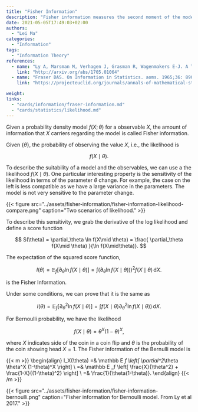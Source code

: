 ```yaml
---
title: "Fisher Information"
description: "Fisher information measures the second moment of the model sensitivity with respect to the parameters."
date: 2021-05-05T17:49:03+02:00
authors:
  - "Lei Ma"
categories:
  - "Information"
tags:
  - "Information Theory"
references:
  - name: "Ly A, Marsman M, Verhagen J, Grasman R, Wagenmakers E-J. A Tutorial on Fisher Information. arXiv [math.ST]. 2017. Available: http://arxiv.org/abs/1705.01064"
    link: "http://arxiv.org/abs/1705.01064"
  - name: "Fraser DAS. On Information in Statistics. aoms. 1965;36: 890–896. doi:10.1214/aoms/1177700061"
    link: "https://projecteuclid.org/journals/annals-of-mathematical-statistics/volume-36/issue-3/On-Information-in-Statistics/10.1214/aoms/1177700061.full"

weight:
links:
  - "cards/information/fraser-information.md"
  - "cards/statistics/likelihood.md"
---
```




Given a probability density model $f(X; \theta)$ for a observable $X$, the amount of information that $X$ carriers regarding the model is called Fisher information.

Given $\{\theta\}$, the probability of observing the value $X$, i.e., the likelihood is

$$
f(X\mid\theta).
$$

To describe the suitability of a model and the observables, we can use a the likelihood $f(X\mid \theta)$. One particular interesting property is the sensitivity of the likelihood in terms of the parameter $\theta$ change. For example, the case on the left is less compatible as we have a large variance in the parameters. The model is not very sensitive to the parameter change.

{{< figure src="../assets/fisher-information/fisher-information-likelihood-compare.png" caption="Two scenarios of likelihood." >}}


To describe this sensitivity, we grab the derivative of the log likelihood and define a score function

$$
S(\theta) = \partial_\theta \ln f(X\mid \theta) = \frac{ \partial_\theta f(X\mid \theta) }{\ln f(X\mid\theta)}.
$$


The expectation of the squared score function,

$$
I(\theta) = \mathbb E_f [\partial_\theta \ln f(X\mid \theta) ] = \int \left(\partial_\theta \ln f(X\mid\theta)) \right)^2 f(X\mid\theta) \,\mathrm dX.
$$

is the Fisher Information.

Under some conditions, we can prove that it is the same as


$$
I(\theta) = \mathbb E_f [\partial^2_\theta \ln f(X\mid \theta) ] = \int f(X\mid\theta) \partial^2_\theta \ln f(X\mid\theta))   \,\mathrm dX.
$$


For Bernoulli probability, we have the likelihood

$$
f(X\mid \theta) = \theta^X (1-\theta)^X,
$$

where $X$ indicates side of the coin in a coin flip and $\theta$ is the probability of the coin showing head $X=1$. The Fisher information of the Bernulli model is

{{< m >}}
\begin{align}
I_X(\theta) =& \mathbb E _f \left[ \partial^2_\theta \theta^X (1-\theta)^X \right] \\
=& \mathbb E _f \left[ \frac{X}{\theta^2} + \frac{1-X}{(1-\theta)^2} \right] \\
=& \frac{1}{\theta(1-\theta)}.
\end{align}
{{< /m >}}

{{< figure src="../assets/fisher-information/fisher-information-bernoulli.png" caption="Fisher information for Bernoulli model. From Ly et al 2017." >}}

